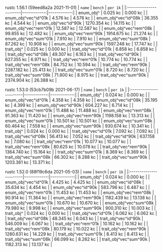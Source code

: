 rustc 1.56.1 (59eed8a2a 2021-11-01)
|         `name`         |   `bench`   |  `per 1k`   |
|:-----------------------|------------:|------------:|
| enum_obj^              |    0.025 kc |    0.000 kc |
| enum_obj^vec^id^01k    |    4.576 kc |    4.576 kc |
| enum_obj^vec^id^08k    |   36.355 kc |    4.544 kc |
| enum_obj^vec^id^90k    | 1270.354 kc |   14.115 kc |
| enum_obj^vec^rem^01k   |   12.587 kc |   12.587 kc |
| enum_obj^vec^rem^08k   |   99.855 kc |   12.482 kc |
| enum_obj^vec^rem^90k   | 1914.675 kc |   21.274 kc |
| enum_obj^vec^sum^01k   |    7.910 kc |    7.910 kc |
| enum_obj^vec^sum^08k   |   87.262 kc |   10.908 kc |
| enum_obj^vec^sum^90k   | 1597.248 kc |   17.747 kc |
| trait_obj^             |    0.025 kc |    0.000 kc |
| trait_obj^vec^id^01k   |    6.858 kc |    6.858 kc |
| trait_obj^vec^id^08k   |   49.307 kc |    6.163 kc |
| trait_obj^vec^id^90k   |  627.355 kc |    6.971 kc |
| trait_obj^vec^rem^01k  |   10.774 kc |   10.774 kc |
| trait_obj^vec^rem^08k  |   84.752 kc |   10.594 kc |
| trait_obj^vec^rem^90k  | 2287.182 kc |   25.413 kc |
| trait_obj^vec^sum^01k  |    8.720 kc |    8.720 kc |
| trait_obj^vec^sum^08k  |   71.800 kc |    8.975 kc |
| trait_obj^vec^sum^90k  | 2374.904 kc |   26.388 kc |

rustc 1.53.0 (53cb7b09b 2021-06-17)
|         `name`         |   `bench`   |  `per 1k`   |
|:-----------------------|------------:|------------:|
| enum_obj^              |    0.024 kc |    0.000 kc |
| enum_obj^vec^id^01k    |    4.358 kc |    4.358 kc |
| enum_obj^vec^id^08k    |   35.195 kc |    4.399 kc |
| enum_obj^vec^id^90k    |  604.227 kc |    6.714 kc |
| enum_obj^vec^rem^01k   |   11.488 kc |   11.488 kc |
| enum_obj^vec^rem^08k   |   91.363 kc |   11.420 kc |
| enum_obj^vec^rem^90k   | 1198.158 kc |   13.313 kc |
| enum_obj^vec^sum^01k   |   10.501 kc |   10.501 kc |
| enum_obj^vec^sum^08k   |   60.464 kc |    7.558 kc |
| enum_obj^vec^sum^90k   |  930.674 kc |   10.341 kc |
| trait_obj^             |    0.024 kc |    0.000 kc |
| trait_obj^vec^id^01k   |    7.092 kc |    7.092 kc |
| trait_obj^vec^id^08k   |   56.413 kc |    7.052 kc |
| trait_obj^vec^id^90k   |  637.158 kc |    7.080 kc |
| trait_obj^vec^rem^01k  |   10.077 kc |   10.077 kc |
| trait_obj^vec^rem^08k  |   80.625 kc |   10.078 kc |
| trait_obj^vec^rem^90k  | 1364.740 kc |   15.164 kc |
| trait_obj^vec^sum^01k  |    8.369 kc |    8.369 kc |
| trait_obj^vec^sum^08k  |   66.302 kc |    8.288 kc |
| trait_obj^vec^sum^90k  | 1203.361 kc |   13.371 kc |

rustc 1.52.0 (88f19c6da 2021-05-03)
|         `name`         |   `bench`   |  `per 1k`   |
|:-----------------------|------------:|------------:|
| enum_obj^              |    0.024 kc |    0.000 kc |
| enum_obj^vec^id^01k    |    4.425 kc |    4.425 kc |
| enum_obj^vec^id^08k    |   35.634 kc |    4.454 kc |
| enum_obj^vec^id^90k    |  583.796 kc |    6.487 kc |
| enum_obj^vec^rem^01k   |   11.453 kc |   11.453 kc |
| enum_obj^vec^rem^08k   |   90.914 kc |   11.364 kc |
| enum_obj^vec^rem^90k   | 1182.439 kc |   13.138 kc |
| enum_obj^vec^sum^01k   |   10.670 kc |   10.670 kc |
| enum_obj^vec^sum^08k   |   79.980 kc |    9.998 kc |
| enum_obj^vec^sum^90k   |  900.310 kc |   10.003 kc |
| trait_obj^             |    0.024 kc |    0.000 kc |
| trait_obj^vec^id^01k   |    6.062 kc |    6.062 kc |
| trait_obj^vec^id^08k   |   48.345 kc |    6.043 kc |
| trait_obj^vec^id^90k   |  546.009 kc |    6.067 kc |
| trait_obj^vec^rem^01k  |   10.162 kc |   10.162 kc |
| trait_obj^vec^rem^08k  |   80.179 kc |   10.022 kc |
| trait_obj^vec^rem^90k  | 1280.631 kc |   14.229 kc |
| trait_obj^vec^sum^01k  |    8.413 kc |    8.413 kc |
| trait_obj^vec^sum^08k  |   66.099 kc |    8.262 kc |
| trait_obj^vec^sum^90k  | 1182.313 kc |   13.137 kc |
